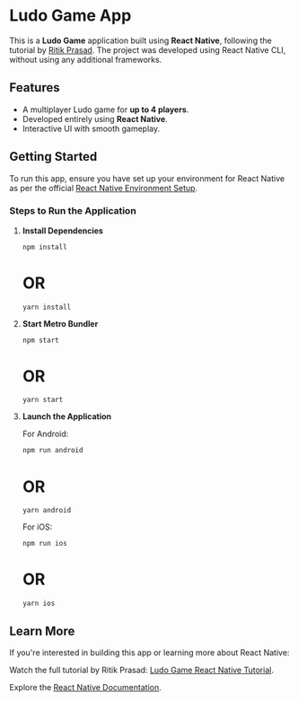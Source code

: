# Ludo Game App

This is a **Ludo Game** application built using **React Native**, following the tutorial by [Ritik Prasad](https://www.youtube.com/watch?v=0DnX8w9A3YU&t=5596s). The project was developed using React Native CLI, without using any additional frameworks.


## Features
- A multiplayer Ludo game for **up to 4 players**.
- Developed entirely using **React Native**.
- Interactive UI with smooth gameplay.

## Getting Started
To run this app, ensure you have set up your environment for React Native as per the official [React Native Environment Setup](https://reactnative.dev/docs/environment-setup).

### Steps to Run the Application

1. **Install Dependencies**
   ```bash
   npm install
   ```
   # OR
   ```
   yarn install

3. **Start Metro Bundler**
   ```bash
   npm start
   ```
   # OR
   ```
   yarn start

5. **Launch the Application**

    For Android:
   ```bash
   npm run android
   ```
   # OR
   ```
   yarn android
   ```
   For iOS:
   ```bash
   npm run ios
   ```
   # OR
   ```
   yarn ios

## Learn More

If you're interested in building this app or learning more about React Native:

Watch the full tutorial by Ritik Prasad: [Ludo Game React Native Tutorial](https://www.youtube.com/watch?v=0DnX8w9A3YU).

Explore the [React Native Documentation](https://reactnative.dev/docs/getting-started).
